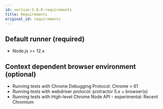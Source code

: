 ```yaml
---
id: version-5.0.0-requirements
title: Requirements
original_id: requirements
---
```


## Default runner (required)

* Node.js >= 12.x

## Context dependent browser environment (optional)

* Running tests with Chrome Debugging Protocol: Chrome > 61
* Running tests with webdriver protocol: protractor 5.x + browser(s)
* Running tests with High-level Chrome Node API - experimental: Recent Chromium
